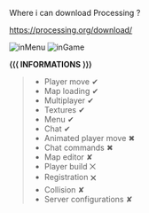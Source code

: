 Where i can download Processing ?

https://processing.org/download/

![inMenu](https://raw.githubusercontent.com/GeorgeSikora/PIXEL-MMORPG/master/screenshots/inMenu.png)
![inGame](https://raw.githubusercontent.com/GeorgeSikora/PIXEL-MMORPG/master/screenshots/inGame.png)

**⟨⟨⟨ INFORMATIONS ⟩⟩⟩**
>- Player move ✔
>- Map loading ✔
>- Multiplayer ✔
>- Textures ✔
>- Menu ✔
>- Chat ✔
>- Animated player move ✖
>- Chat commands ✖
>- Map editor ✘
>- Player build ⨉
>- Registration 🗙
>- Collision ✘
>- Server configurations ✘
